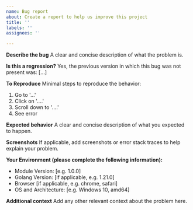 ```yaml
---
name: Bug report
about: Create a report to help us improve this project
title: ''
labels: ''
assignees: ''

---
```


<!--*************************************************************************************************
To expedite issue processing please search open and closed issues before submitting a new one.
Existing issues often contain information about workarounds, resolution, or progress updates.
**************************************************************************************************-->

**Describe the bug**
A clear and concise description of what the problem is.

**Is this a regression?**
Yes, the previous version in which this bug was not present was: [...]

**To Reproduce**
Minimal steps to reproduce the behavior:

1. Go to '...'
2. Click on '....'
3. Scroll down to '....'
4. See error

**Expected behavior**
A clear and concise description of what you expected to happen.

**Screenshots**
If applicable, add screenshots or error stack traces to help explain your problem.

**Your Environment (please complete the following information):**

- Module Version: [e.g. 1.0.0]
- Golang Version: [if applicable, e.g. 1.21.0]
- Browser [if applicable, e.g. chrome, safari]
- OS and Architecture: [e.g. Windows 10, amd64]

**Additional context**
Add any other relevant context about the problem here.
